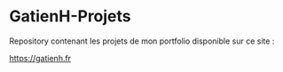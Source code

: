 # GatienH-Projets
Repository contenant les projets de mon portfolio disponible sur ce site :

https://gatienh.fr